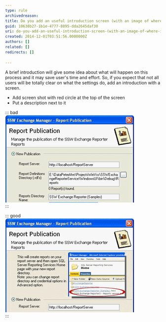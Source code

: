 ```yaml
---
type: rule
archivedreason: 
title: Do you add an useful introduction screen (with an image of where it is going) prior to settings?
guid: 10638b27-1b1e-4777-8895-dda2645daf30
uri: do-you-add-an-useful-introduction-screen-(with-an-image-of-where-it-is-going)-prior-to-settings
created: 2014-12-01T03:51:56.0000000Z
authors: []
related: []
redirects: []

---
```


A brief introduction will give some idea about what will happen on this  process and it may save user's time and effort. So, if you expect that  not all users will be totally clear on what the settings do, add an  introduction with a screen.

<!--endintro-->

* Add screen shot with red circle at the top of the screen
* Put a description next to it



::: bad  
![Figure: Bad Example - This screen has no product introduction... The user is thinking ‘What is this going to do?’](../../assets/IntroScreenBad.gif)  
:::


::: good  
![Figure: Good Example - This screen has product information before the settings... With a screen capture of where it ends up](../../assets/IntroScreenGood.gif)  
:::
